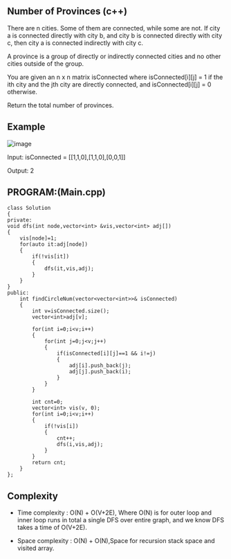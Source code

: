 ## Number of Provinces (c++)

There are n cities. Some of them are connected, while some are not. If city a is connected directly with city b, and city b is connected directly with city c, then city a is connected indirectly with city c.

A province is a group of directly or indirectly connected cities and no other cities outside of the group.

You are given an n x n matrix isConnected where isConnected[i][j] = 1 if the ith city and the jth city are directly connected, and isConnected[i][j] = 0 otherwise.

Return the total number of provinces.

## Example
![image](https://github.com/user-attachments/assets/90a35ea2-950a-4f76-950d-b29ccdf39d09)

Input: isConnected = [[1,1,0],[1,1,0],[0,0,1]]

Output: 2
## PROGRAM:(Main.cpp)
```
class Solution 
{
private:
void dfs(int node,vector<int> &vis,vector<int> adj[])
{
    vis[node]=1;
    for(auto it:adj[node])
    {
        if(!vis[it])
        {
            dfs(it,vis,adj);
        }
    }
}
public:
    int findCircleNum(vector<vector<int>>& isConnected) 
    {
        int v=isConnected.size();
        vector<int>adj[v];

        for(int i=0;i<v;i++)
        {
            for(int j=0;j<v;j++)
            {
                if(isConnected[i][j]==1 && i!=j)
                {
                    adj[i].push_back(j);
                    adj[j].push_back(i);
                }
            }
        }  

        int cnt=0;
        vector<int> vis(v, 0);
        for(int i=0;i<v;i++)
        {
            if(!vis[i])
            {
                cnt++;
                dfs(i,vis,adj);
            }
        } 
        return cnt;
    }
};
```
## Complexity
- Time complexity : O(N) + O(V+2E), Where O(N) is for outer loop and inner loop runs in total a single DFS over entire graph, and we know DFS takes a time of O(V+2E). 

- Space complexity : O(N) + O(N),Space for recursion stack space and visited array.
